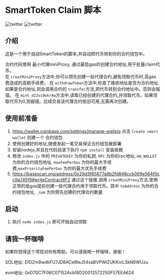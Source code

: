 # SmartToken Claim 脚本 
![twitter](https://img.shields.io/twitter/follow/0xNaiXi?style=social)
![twitter](https://img.shields.io/twitter/follow/ChrisNoCaptcha?style=social)


## 介绍
这是一个用于自动SmartToken的脚本,并自动把代币转到你的合约钱包中。

合约代码使用 最小代理miniProxy, 通过最低gas的创建合约地址,用于批量claim代币。  
在 `creatMiniProxy`方法中,你可以预先创建一些代理合约,避免领取代币时,高gas费造成的高额手续费。
在 `withdrawToken`方法中,检查了接收地址是否为合约地址,如果是合约地址,则会调用合约的 `transfer`方法,把代币转到合约地址中。否则会报错。
在 `mint_d22vi9okr4w`方法中,读取已经创建的代理合约,并领取代币。如果领取代币为0,则报错。后续交易该代理合约依旧可用,无需再次创建。


## 使用前准备
1. https://wallet.coinbase.com/settings/manage-wallets 点击 `Create smart wallet` 创建一个 合约钱包
2. 使用创建好的地址,随便发起一笔交易保证合约钱包被部署
3. 安装nodejs,并且在代码目录下执行 `npm install` 安装依赖
4. 修改 `index.js` 中的 `PRIVATEKEY` 为你的私钥, `RPC` 为你的rpc地址, `AA_WALLET` 为你的合约钱包地址, `maxFeePerGas` 为你的最大手续费,`maxPriorityFeePerGas` 为你的最大优先手续费
5. https://basescan.org/address/0x29d3f65677a8b2fd848ccb069e564f0cc9a745f9#writeContract#F2 通过这个链接,调用 `creatMiniProxy`方法,使用正常的低gas提前创建一些代理合约用于领取代币。其中 `toAddress` 为你的合约钱包地址, `_num` 为你预先创建的代理合约数量
## 启动
1. 执行 `node index.js` 即可开始自动领取

## 请我一杯咖啡

如果你觉得这个项目对你有帮助，可以请我喝一杯咖啡，谢谢！

SOL地址: EfDZm8wdkFU7JD8ACeWeJ54xaBVPWiZUKKmLSkN6WUzu

evm地址: 0xD70C7F06C07152Acb16D20012572250F57EEA624
